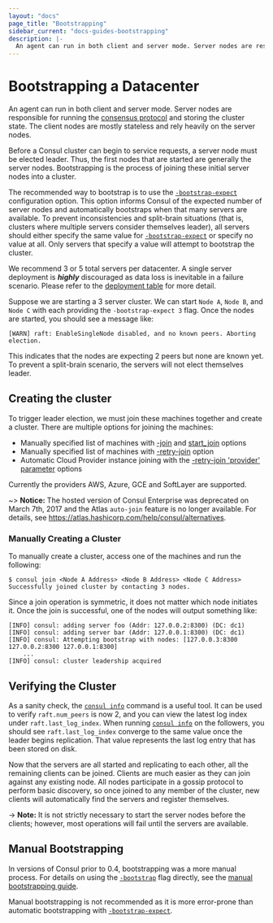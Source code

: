 ```yaml
---
layout: "docs"
page_title: "Bootstrapping"
sidebar_current: "docs-guides-bootstrapping"
description: |-
  An agent can run in both client and server mode. Server nodes are responsible for running the consensus protocol and storing the cluster state. Before a Consul cluster can begin to service requests, a server node must be elected leader. Thus, the first nodes that are started are generally the server nodes. Bootstrapping is the process of joining these server nodes into a cluster.
---
```


# Bootstrapping a Datacenter

An agent can run in both client and server mode. Server nodes are responsible for running the
[consensus protocol](/docs/internals/consensus.html) and storing the cluster state.
The client nodes are mostly stateless and rely heavily on the server nodes.

Before a Consul cluster can begin to service requests, a server node must be elected leader.
Thus, the first nodes that are started are generally the server nodes. Bootstrapping is the process
of joining these initial server nodes into a cluster.

The recommended way to bootstrap is to use the [`-bootstrap-expect`](/docs/agent/options.html#_bootstrap_expect)
configuration option. This option informs Consul of the expected number of
server nodes and automatically bootstraps when that many servers are available. To prevent
inconsistencies and split-brain situations (that is, clusters where multiple servers consider
themselves leader), all servers should either specify the same value for
[`-bootstrap-expect`](/docs/agent/options.html#_bootstrap_expect)
or specify no value at all. Only servers that specify a value will attempt to bootstrap the cluster.

We recommend 3 or 5 total servers per datacenter. A single server deployment is _**highly**_ discouraged
as data loss is inevitable in a failure scenario. Please refer to the
[deployment table](/docs/internals/consensus.html#deployment-table) for more detail.

Suppose we are starting a 3 server cluster. We can start `Node A`, `Node B`, and `Node C` with each
providing the `-bootstrap-expect 3` flag. Once the nodes are started, you should see a message like:

```text
[WARN] raft: EnableSingleNode disabled, and no known peers. Aborting election.
```

This indicates that the nodes are expecting 2 peers but none are known yet. To prevent a split-brain
scenario, the servers will not elect themselves leader.

## Creating the cluster

To trigger leader election, we must join these machines together and create a cluster. There are multiple options for joining the machines:

- Manually specified list of machines with
  [-join](/docs/agent/options.html#_join) and
  [start_join](https://www.consul.io/docs/agent/options.html#start_join)
  options
- Manually specified list of machines with [-retry-join](https://www.consul.io/docs/agent/options.html#_retry_join) option
- Automatic Cloud Provider instance joining with the [-retry-join 'provider' parameter](https://www.consul.io/docs/agent/options.html#cloud-auto-joining) options

Currently the providers AWS, Azure, GCE and SoftLayer are supported. 

~> **Notice:** The hosted version of Consul Enterprise was deprecated on
  March 7th, 2017 and the Atlas `auto-join` feature is no longer available. For details, see https://atlas.hashicorp.com/help/consul/alternatives.

### Manually Creating a Cluster

To manually create a cluster, access one of the machines and run the following:

```
$ consul join <Node A Address> <Node B Address> <Node C Address>
Successfully joined cluster by contacting 3 nodes.
```

Since a join operation is symmetric, it does not matter which node initiates it. Once the join is successful, one of the nodes will output something like:

```
[INFO] consul: adding server foo (Addr: 127.0.0.2:8300) (DC: dc1)
[INFO] consul: adding server bar (Addr: 127.0.0.1:8300) (DC: dc1)
[INFO] consul: Attempting bootstrap with nodes: [127.0.0.3:8300 127.0.0.2:8300 127.0.0.1:8300]
    ...
[INFO] consul: cluster leadership acquired
```

## Verifying the Cluster

As a sanity check, the [`consul info`](/docs/commands/info.html) command
is a useful tool. It can be used to verify `raft.num_peers` is now 2,
and you can view the latest log index under `raft.last_log_index`. When
running [`consul info`](/docs/commands/info.html) on the followers, you
should see `raft.last_log_index` converge to the same value once the
leader begins replication. That value represents the last log entry that
has been stored on disk.

Now that the servers are all started and replicating to each other, all
the remaining clients can be joined. Clients are much easier as they can
join against any existing node. All nodes participate in a gossip
protocol to perform basic discovery, so once joined to any member of the
cluster, new clients will automatically find the servers and register
themselves.

-> **Note:** It is not strictly necessary to start the server nodes before the clients; however, most operations will fail until the servers are available.

## Manual Bootstrapping

In versions of Consul prior to 0.4, bootstrapping was a more manual process. For details on
using the [`-bootstrap`](/docs/agent/options.html#_bootstrap) flag directly, see the
[manual bootstrapping guide](/docs/guides/manual-bootstrap.html).

Manual bootstrapping is not recommended as it is more error-prone than automatic bootstrapping
with [`-bootstrap-expect`](/docs/agent/options.html#_bootstrap_expect).
